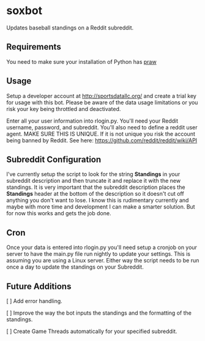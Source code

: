 soxbot
======

Updates baseball standings on a Reddit subreddit.

Requirements
-------------

You need to make sure your installation of Python has [praw](https://github.com/praw-dev/praw)

Usage
-----

Setup a developer account at http://sportsdatallc.org/ and create a trial key for usage with this bot. Please be aware of the data usage limitations or you risk your key being throttled and deactivated.

Enter all your user information into rlogin.py. You'll need your Reddit username, password, and subreddit. You'll also need to define a reddit user agent. MAKE SURE THIS IS UNIQUE. If it is not unique you risk the account being banned by Reddit. See here: https://github.com/reddit/reddit/wiki/API

Subreddit Configuration
-------------------------------------------

I've currently setup the script to look for the string **Standings** in your subreddit description and then truncate it and replace it with the new standings. It is very important that the subreddit description places the **Standings** header at the bottom of the description so it doesn't cut off anything you don't want to lose. I know this is rudimentary currently and maybe with more time and development I can make a smarter solution. But for now this works and gets the job done.

Cron
---------
Once your data is entered into rlogin.py you'll need setup a cronjob on your server to have the main.py file run nightly to update your settings. This is assuming you are using a Linux server. Either way the script needs to be run once a day to update the standings on your Subreddit.

Future Additions
-----------------------------
[ ] Add error handling.

[ ] Improve the way the bot inputs the standings and the formatting of the standings.

[ ] Create Game Threads automatically for your specified subreddit.
